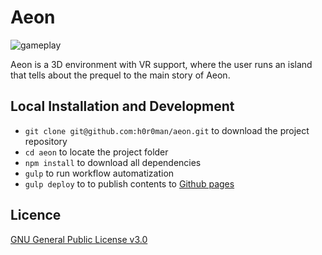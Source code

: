 # Aeon

![gameplay](aeon-gameplay.gif)

Aeon is a 3D environment with VR support, where the user runs an island that tells about the prequel to the main story of Aeon.

## Local Installation and Development

- `git clone git@github.com:h0r0man/aeon.git` to download the project repository
- `cd aeon` to locate the project folder
- `npm install` to download all dependencies
- `gulp` to run workflow automatization
- `gulp deploy` to to publish contents to [Github pages](https://pages.github.com/)

## Licence

[GNU General Public License v3.0](LICENCE)
